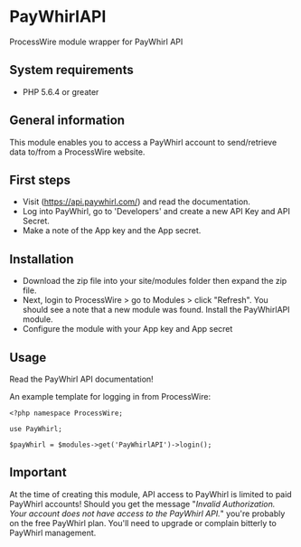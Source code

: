 # PayWhirlAPI
ProcessWire module wrapper for PayWhirl API

## System requirements
* PHP 5.6.4 or greater

## General information
This module enables you to access a PayWhirl account to send/retrieve data to/from a ProcessWire website.

## First steps
* Visit (https://api.paywhirl.com/) and read the documentation. 
* Log into PayWhirl, go to 'Developers' and create a new API Key and API Secret. 
* Make a note of the App key and the App secret.

## Installation
* Download the zip file into your site/modules folder then expand the zip file. 
* Next, login to ProcessWire > go to Modules > click "Refresh". You should see a note that a new module was found. Install the PayWhirlAPI module. 
* Configure the module with your App key and App secret

## Usage
Read the PayWhirl API documentation!

An example template for logging in from ProcessWire:
```
<?php namespace ProcessWire;

use PayWhirl;

$payWhirl = $modules->get('PayWhirlAPI')->login();
```

## Important
At the time of creating this module, API access to PayWhirl is limited to paid PayWhirl accounts! Should you get the message "*Invalid Authorization. Your account does not have access to the PayWhirl API.*" you're probably on the free PayWhirl plan. You'll need to upgrade or complain bitterly to PayWhirl management.



